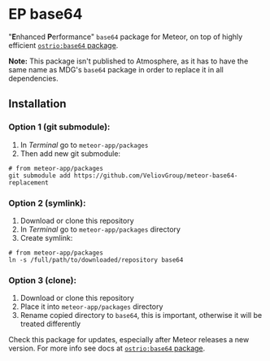 # EP base64

"**E**nhanced **P**erformance" `base64` package for Meteor, on top of highly efficient [`ostrio:base64` package](https://github.com/VeliovGroup/meteor-base64/).

__Note:__ This package isn't published to Atmosphere, as it has to have the same name as MDG's `base64` package in order to replace it in all dependencies.

## Installation

### Option 1 (git submodule):

1. In *Terminal* go to `meteor-app/packages`
2. Then add new git submodule:

```shell
# from meteor-app/packages
git submodule add https://github.com/VeliovGroup/meteor-base64-replacement
```

### Option 2 (symlink):

1. Download or clone this repository
2. In *Terminal* go to `meteor-app/packages` directory
3. Create symlink:

```shell
# from meteor-app/packages
ln -s /full/path/to/downloaded/repository base64
```

### Option 3 (clone):

1. Download or clone this repository
2. Place it into `meteor-app/packages` directory
3. Rename copied directory to `base64`, this is important, otherwise it will be treated differently

Check this package for updates, especially after Meteor releases a new version.
For more info see docs at [`ostrio:base64` package](https://github.com/VeliovGroup/meteor-base64#default-base64-package-replacement).

